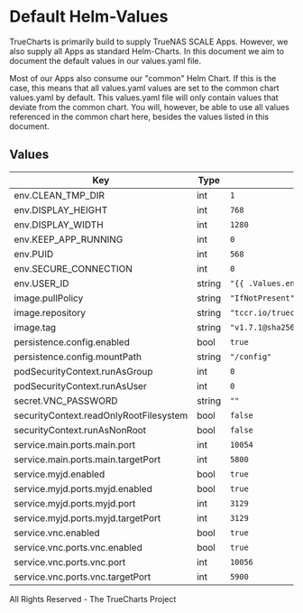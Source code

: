 # Default Helm-Values

TrueCharts is primarily build to supply TrueNAS SCALE Apps.
However, we also supply all Apps as standard Helm-Charts. In this document we aim to document the default values in our values.yaml file.

Most of our Apps also consume our "common" Helm Chart.
If this is the case, this means that all values.yaml values are set to the common chart values.yaml by default. This values.yaml file will only contain values that deviate from the common chart.
You will, however, be able to use all values referenced in the common chart here, besides the values listed in this document.

## Values

| Key | Type | Default | Description |
|-----|------|---------|-------------|
| env.CLEAN_TMP_DIR | int | `1` |  |
| env.DISPLAY_HEIGHT | int | `768` |  |
| env.DISPLAY_WIDTH | int | `1280` |  |
| env.KEEP_APP_RUNNING | int | `0` |  |
| env.PUID | int | `568` |  |
| env.SECURE_CONNECTION | int | `0` |  |
| env.USER_ID | string | `"{{ .Values.env.PUID }}"` |  |
| image.pullPolicy | string | `"IfNotPresent"` |  |
| image.repository | string | `"tccr.io/truecharts/jdownloader-2"` |  |
| image.tag | string | `"v1.7.1@sha256:ba37e3a795f6e64466de3e81152af78c5fe8f6c3beeeee5a2bc948c41a631b16"` |  |
| persistence.config.enabled | bool | `true` |  |
| persistence.config.mountPath | string | `"/config"` |  |
| podSecurityContext.runAsGroup | int | `0` |  |
| podSecurityContext.runAsUser | int | `0` |  |
| secret.VNC_PASSWORD | string | `""` |  |
| securityContext.readOnlyRootFilesystem | bool | `false` |  |
| securityContext.runAsNonRoot | bool | `false` |  |
| service.main.ports.main.port | int | `10054` |  |
| service.main.ports.main.targetPort | int | `5800` |  |
| service.myjd.enabled | bool | `true` |  |
| service.myjd.ports.myjd.enabled | bool | `true` |  |
| service.myjd.ports.myjd.port | int | `3129` |  |
| service.myjd.ports.myjd.targetPort | int | `3129` |  |
| service.vnc.enabled | bool | `true` |  |
| service.vnc.ports.vnc.enabled | bool | `true` |  |
| service.vnc.ports.vnc.port | int | `10056` |  |
| service.vnc.ports.vnc.targetPort | int | `5900` |  |

All Rights Reserved - The TrueCharts Project
